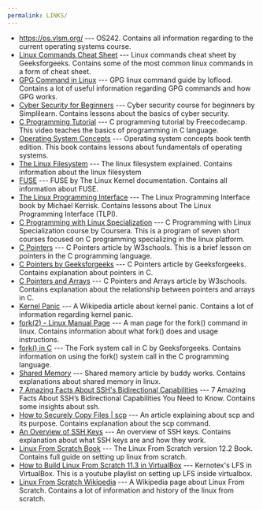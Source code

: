 ```yaml
---
permalink: LINKS/
---
```


* <https://os.vlsm.org/> --- OS242. Contains all information regarding to the current operating systems course.
* [Linux Commands Cheat Sheet](https://www.geeksforgeeks.org/linux-commands-cheat-sheet/) --- Linux commands cheat sheet by Geeksforgeeks. Contains some of the most common linux commands in a form of cheat sheet.
* [GPG Command in Linux](https://ioflood.com/blog/gpg-linux-command/) --- GPG linux command guide by Ioflood. Contains a lot of useful information regarding GPG commands and how GPG works.
* [Cyber Security for Beginners](https://www.simplilearn.com/tutorials/cyber-security-tutorial/cyber-security-for-beginners) --- Cyber security course for beginners by Simplilearn. Contains lessons about the basics of cyber security.
* [C Programming Tutorial](https://www.youtube.com/watch?v=KJgsSFOSQv0) --- C programming tutorial by Freecodecamp. This video teaches the basics of programming in C language.
* [Operating System Concepts](https://codex.cs.yale.edu/avi/os-book/OS10/) --- Operating system concepts book tenth edition. This book contains lessons about fundamentals of operating systems.
* [The Linux Filesystem](https://www.linuxfoundation.org/blog/blog/classic-sysadmin-the-linux-filesystem-explained) --- The linux filesystem explained. Contains information about the linux filesystem
* [FUSE](https://www.kernel.org/doc/html/latest/filesystems/fuse.html) --- FUSE by The Linux Kernel documentation. Contains all information about FUSE.
* [The Linux Programming Interface](https://broman.dev/download/The%20Linux%20Programming%20Interface.pdf) --- The Linux Programming Interface book by Michael Kerrisk. Contains lessons about The Linux Programming Interface (TLPI).
* [C Programming with Linux Specialization](https://www.coursera.org/specializations/c-programming-linux) --- C Programming with Linux Specialization course by Coursera. This is a program of seven short courses focused on C programming specializing in the linux platform.
* [C Pointers](https://www.w3schools.com/c/c_pointers.php) --- C Pointers article by W3schools. This is a brief lesson on pointers in the C programming language.
* [C Pointers by Geeksforgeeks](https://www.geeksforgeeks.org/c-pointers/) --- C Pointers article by Geeksforgeeks. Contains explanation about pointers in C.
* [C Pointers and Arrays](https://www.w3schools.com/c/c_pointers_arrays.php) --- C Pointers and Arrays article by W3schools. Contains explanation about the relationship between pointers and arrays in C.
* [Kernel Panic](https://en.wikipedia.org/wiki/Kernel_panic) --- A Wikipedia article about kernel panic. Contains a lot of information regarding kernel panic.
* [fork(2) - Linux Manual Page](https://man7.org/linux/man-pages/man2/fork.2.html) --- A man page for the fork() command in linux. Contains information about what fork() does and usage instructions.
* [fork() in C](https://www.geeksforgeeks.org/fork-system-call/) --- The Fork system call in C by Geeksforgeeks. Contains information on using the fork() system call in the C programming language.
* [Shared Memory](https://buddy.works/docs/self-hosted/solving-problems/shared-memory) --- Shared memory article by buddy works. Contains explanations about shared memory in linux.
* [7 Amazing Facts About SSH's Bidirectional Capabilities](https://locall.host/is-ssh-bidirectional/) --- 7 Amazing Facts About SSH’s Bidirectional Capabilities You Need to Know. Contains some insights about ssh.
* [How to Securely Copy Files | scp](https://www.geeksforgeeks.org/scp-command-in-linux-with-examples/) --- An article explaining about scp and its purpose. Contains explanation about the scp command.
* [An Overview of SSH Keys](https://www.ssh.com/academy/ssh-keys) --- An overview of SSH keys. Contains explanation about what SSH keys are and how they work.
* [Linux From Scratch Book](https://www.linuxfromscratch.org/lfs/view/12.2/) --- The Linux From Scratch version 12.2 Book. Contains full guide on setting up linux from scratch.
* [How to Build Linux From Scratch 11.3 in VirtualBox](https://www.youtube.com/playlist?list=PLyc5xVO2uDsB4gJ2dPySvs2eK_roFwKeb) --- Kernotex's LFS in VirtualBox. This is a youtube playlist on setting up LFS inside virtualbox.
* [Linux From Scratch Wikipedia](https://en.wikipedia.org/wiki/Linux_From_Scratch) --- A Wikipedia page about Linux From Scratch. Contains a lot of information and history of the linux from scratch.
